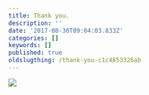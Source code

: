 ```yaml
---
title: Thank you.
description: ''
date: '2017-08-30T09:04:03.833Z'
categories: []
keywords: []
published: true
oldslugthing: /thank-you-c1c4853326ab
---
```


![](https://cdn-images-1.medium.com/max/800/1*o-tmT24kCc0oTNsexFjFmQ.png)